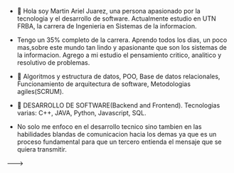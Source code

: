 - 👋 Hola soy Martin Ariel Juarez, una persona apasionado por la tecnologia y el desarrollo de software. Actualmente estudio en UTN FRBA, la carrera de Ingenieria en Sistemas de la informacion.
- Tengo un 35% completo de la carrera. 
  Aprendo todos los dias, un poco mas,sobre este mundo tan lindo y apasionante que son los sistemas de la informacion. Agrego a mi estudio el pensamiento critico, analitico y resolutivo de problemas.
  
- 🌱 Algoritmos y estructura de datos, POO, Base de datos relacionales, Funcionamiento de arquitectura de software, Metodologias agiles(SCRUM).
- 💞️ DESARROLLO DE SOFTWARE(Backend and Frontend). Tecnologias varias: C++, JAVA, Python, Javascript, SQL.
- No solo me enfoco en el desarrollo tecnico sino tambien en las habilidades blandas de comunicacion hacia los demas ya que es un proceso fundamental para que un tercero entienda el mensaje que se quiera transmitir.

--->
